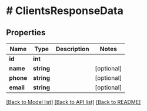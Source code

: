 # # ClientsResponseData

## Properties

Name | Type | Description | Notes
------------ | ------------- | ------------- | -------------
**id** | **int** |  | 
**name** | **string** |  | [optional] 
**phone** | **string** |  | [optional] 
**email** | **string** |  | [optional] 

[[Back to Model list]](../../README.md#documentation-for-models) [[Back to API list]](../../README.md#documentation-for-api-endpoints) [[Back to README]](../../README.md)


